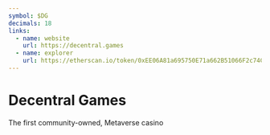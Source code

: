 ```yaml
---
symbol: $DG
decimals: 18
links:
  - name: website
    url: https://decentral.games
  - name: explorer
    url: https://etherscan.io/token/0xEE06A81a695750E71a662B51066F2c74CF4478a0
---
```


# Decentral Games

The first community-owned, Metaverse casino
